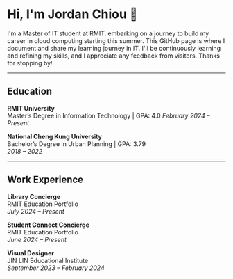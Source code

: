 # Hi, I'm Jordan Chiou 👋

I'm a Master of IT student at RMIT, embarking on a journey to build my career in cloud computing starting this summer. This GitHub page is where I document and share my learning journey in IT. I'll be continuously learning and refining my skills, and I appreciate any feedback from visitors. Thanks for stopping by!

---

## Education

**RMIT University**  
Master’s Degree in Information Technology | GPA: 4.0
_February 2024 – Present_

**National Cheng Kung University**  
Bachelor’s Degree in Urban Planning | GPA: 3.79  
_2018 – 2022_

---

## Work Experience

**Library Concierge**  
RMIT Education Portfolio  
_July 2024 – Present_

**Student Connect Concierge**  
RMIT Education Portfolio  
_June 2024 – Present_

**Visual Designer**  
JIN LIN Educational Institute  
_September 2023 – February 2024_
